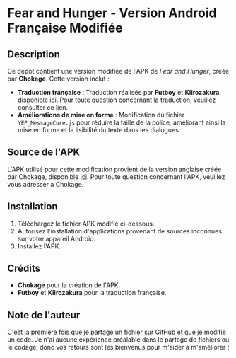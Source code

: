 # Fear and Hunger - Version Android Française Modifiée

## Description
Ce dépôt contient une version modifiée de l'APK de *Fear and Hunger*, créée par **Chokage**. Cette version inclut :

- **Traduction française** : Traduction réalisée par **Futboy** et **Kiirozakura**, disponible [ici](https://www.nexusmods.com/fearandhunger/mods/32?tab=description). Pour toute question concernant la traduction, veuillez consulter ce lien.
- **Améliorations de mise en forme** : Modification du fichier `YEP_MessageCore.js` pour réduire la taille de la police, améliorant ainsi la mise en forme et la lisibilité du texte dans les dialogues.

## Source de l'APK
L'APK utilisé pour cette modification provient de la version anglaise créée par Chokage, disponible [ici](https://github.com/Chokage/Fear-And-Hunger-Android-Application). Pour toute question concernant l'APK, veuillez vous adresser à Chokage.

## Installation
1. Téléchargez le fichier APK modifié ci-dessous.
2. Autorisez l'installation d'applications provenant de sources inconnues sur votre appareil Android.
3. Installez l'APK.

## Crédits
- **Chokage** pour la création de l'APK.
- **Futboy** et **Kiirozakura** pour la traduction française.

## Note de l'auteur
C'est la première fois que je partage un fichier sur GitHub et que je modifie un code. Je n'ai aucune expérience préalable dans le partage de fichiers ou le codage, donc vos retours sont les bienvenus pour m'aider à m'améliorer !
